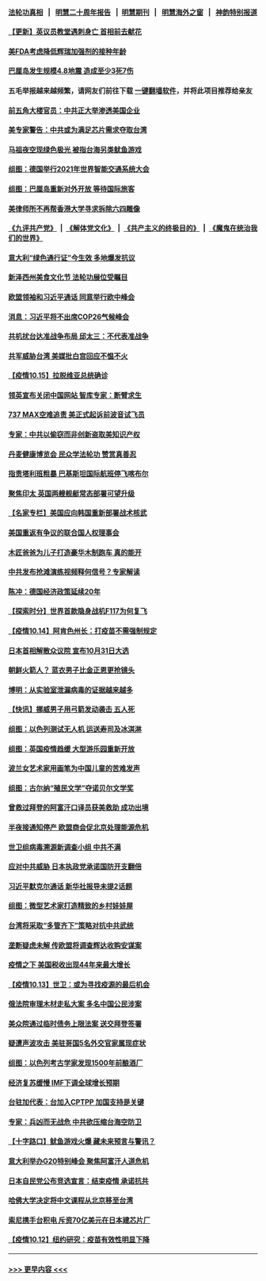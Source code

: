 #### [法轮功真相](https://github.com/gfw-breaker/truth/blob/master/README.md?t=0) &nbsp;&nbsp;|&nbsp;&nbsp; [明慧二十周年报告](https://github.com/gfw-breaker/mh-reports/blob/master/README.md?t=0) &nbsp;&nbsp;|&nbsp;&nbsp;[明慧期刊](https://github.com/gfw-breaker/mh-qikan) &nbsp;&nbsp;|&nbsp;&nbsp; [明慧海外之窗](https://github.com/gfw-breaker/mh-news/blob/master/README.md?t=0) &nbsp;&nbsp;|&nbsp;&nbsp; [神韵特别报道](https://github.com/gfw-breaker/mh-news/blob/master/shenyun.md?t=0)
#### [【更新】英议员教堂遇刺身亡 首相前去献花](../pages/nsc418/n13307288.md?t=10162201) 
#### [美FDA考虑降低辉瑞加强剂的接种年龄](../pages/nsc418/n13308552.md?t=10162201) 
#### [巴厘岛发生规模4.8地震 造成至少3死7伤](../pages/nsc418/n13308492.md?t=10162201) 
#### 五毛举报越来越频繁，请网友们前往下载 [一键翻墙软件](https://github.com/gfw-breaker/ssr-accounts)，并将此项目推荐给亲友
#### [前五角大楼官员：中共正大举渗透美国企业](../pages/nsc418/n13308274.md?t=10162201) 
#### [美专家警告：中共或为满足芯片需求夺取台湾](../pages/nsc418/n13308021.md?t=10162201) 
#### [马祖夜空现绿色极光 被指台海另类鱿鱼游戏](../pages/nsc418/n13307705.md?t=10162201) 
#### [组图：德国举行2021年世界智能交通系统大会](../pages/nsc418/n13306647.md?t=10162201) 
#### [组图：巴厘岛重新对外开放 等待国际旅客](../pages/nsc418/n13306431.md?t=10162201) 
#### [美律师所不再帮香港大学寻求拆除六四雕像](../pages/nsc418/n13307690.md?t=10162201) 
#### [《九评共产党》](https://github.com/begood0513/9ping.md/blob/master/README.md) &nbsp;|&nbsp; [《解体党文化》](../../../../jtdwh.md/blob/master/README.md)  &nbsp;|&nbsp; [《共产主义的终极目的》](../../../../gczydzjmd.md/blob/master/README.md) &nbsp;|&nbsp; [《魔鬼在统治我们的世界》](../../../../mgztzwmdsj.md/blob/master/README.md) 
#### [意大利“绿色通行证”今生效 多地爆发抗议](../pages/nsc418/n13307608.md?t=10162201) 
#### [新泽西州美食文化节 法轮功展位受瞩目](../pages/nsc418/n13306613.md?t=10162201) 
#### [欧盟领袖和习近平通话 同意举行欧中峰会](../pages/nsc418/n13307157.md?t=10162201) 
#### [消息：习近平将不出席COP26气候峰会](../pages/nsc418/n13307076.md?t=10162201) 
#### [共机扰台达准战争布局 邱太三：不代表准战争](../pages/nsc418/n13306727.md?t=10162201) 
#### [共军威胁台湾 美媒批白宫回应不愠不火](../pages/nsc418/n13306712.md?t=10162201) 
#### [【疫情10.15】拉脱维亚总统确诊](../pages/nsc418/n13306472.md?t=10162201) 
#### [领英宣布关闭中国网站 智库专家：断臂求生](../pages/nsc418/n13305945.md?t=10162201) 
#### [737 MAX空难追责 美正式起诉前波音试飞员](../pages/nsc418/n13305644.md?t=10162201) 
#### [专家：中共以偷窃而非创新盗取美知识产权](../pages/nsc418/n13305449.md?t=10162201) 
#### [丹麦健康博览会 民众学法轮功 赞赏真善忍](../pages/nsc418/n13304886.md?t=10162201) 
#### [指责塔利班粗暴 巴基斯坦国际航班停飞喀布尔](../pages/nsc418/n13304943.md?t=10162201) 
#### [聚焦印太 英国两艘舰艇常态部署可望升级](../pages/nsc418/n13305146.md?t=10162201) 
#### [【名家专栏】美国应向韩国重新部署战术核武](../pages/nsc418/n13304182.md?t=10162201) 
#### [美国重返有争议的联合国人权理事会](../pages/nsc418/n13304814.md?t=10162201) 
#### [木匠爸爸为儿子打造豪华木制跑车 真的能开](../pages/nsc418/n13303738.md?t=10162201) 
#### [中共发布抢滩演练视频释何信号？专家解读](../pages/nsc418/n13303896.md?t=10162201) 
#### [陈冲：德国经济政策延续20年](../pages/nsc418/n13304289.md?t=10162201) 
#### [【探索时分】世界首款隐身战机F117为何复飞](../pages/nsc418/n13302558.md?t=10162201) 
#### [【疫情10.14】阿肯色州长：打疫苗不需强制规定](../pages/nsc418/n13303980.md?t=10162201) 
#### [日本首相解散众议院 宣布10月31日大选](../pages/nsc418/n13303707.md?t=10162201) 
#### [朝鲜火箭人？ 蓝衣男子比金正恩更抢镜头](../pages/nsc418/n13303596.md?t=10162201) 
#### [博明：从实验室泄漏病毒的证据越来越多](../pages/nsc418/n13303245.md?t=10162201) 
#### [【快讯】挪威男子用弓箭发动袭击 五人死](../pages/nsc418/n13302644.md?t=10162201) 
#### [组图：以色列测试无人机 运送寿司及冰淇淋](../pages/nsc418/n13301731.md?t=10162201) 
#### [组图：英国疫情趋缓 大型游乐园重新开放](../pages/nsc418/n13301439.md?t=10162201) 
#### [波兰女艺术家用画笔为中国儿童的苦难发声](../pages/nsc418/n13301836.md?t=10162201) 
#### [组图：古尔纳“殖民文学”夺诺贝尔文学奖](../pages/nsc418/n13290628.md?t=10162201) 
#### [曾救过拜登的阿富汗口译员获美救助 成功出境](../pages/nsc418/n13302396.md?t=10162201) 
#### [半夜接通知停产 欧盟商会促北京处理能源危机](../pages/nsc418/n13302433.md?t=10162201) 
#### [世卫组病毒溯源新调查小组 中共不满](../pages/nsc418/n13302420.md?t=10162201) 
#### [应对中共威胁 日本执政党承诺国防开支翻倍](../pages/nsc418/n13302227.md?t=10162201) 
#### [习近平默克尔通话 新华社报导未提2话题](../pages/nsc418/n13302150.md?t=10162201) 
#### [组图：微型艺术家打造精致的乡村娃娃屋](../pages/nsc418/n13301237.md?t=10162201) 
#### [台湾将采取“多管齐下”策略对抗中共武统](../pages/nsc418/n13301946.md?t=10162201) 
#### [垄断疑虑未解 传欧盟将调查辉达收购安谋案](../pages/nsc418/n13301804.md?t=10162201) 
#### [疫情之下 美国税收出现44年来最大增长](../pages/nsc418/n13301423.md?t=10162201) 
#### [【疫情10.13】世卫：或为寻找疫源的最后机会](../pages/nsc418/n13301188.md?t=10162201) 
#### [俄法院审理木材走私大案 多名中国公民涉案](../pages/nsc418/n13300650.md?t=10162201) 
#### [美众院通过临时债务上限法案 送交拜登签署](../pages/nsc418/n13300776.md?t=10162201) 
#### [疑遭声波攻击 美驻哥国5名外交官家属现症状](../pages/nsc418/n13300424.md?t=10162201) 
#### [组图：以色列考古学家发现1500年前酿酒厂](../pages/nsc418/n13299060.md?t=10162201) 
#### [经济复苏缓慢 IMF下调全球增长预期](../pages/nsc418/n13299642.md?t=10162201) 
#### [台驻加代表：台加入CPTPP 加国支持是关键](../pages/nsc418/n13299901.md?t=10162201) 
#### [专家：兵凶而无战危 中共欲压缩台海空防卫](../pages/nsc418/n13299231.md?t=10162201) 
#### [【十字路口】鱿鱼游戏火爆 藏未来预言与警讯？](../pages/nsc418/n13299178.md?t=10162201) 
#### [意大利举办G20特别峰会 聚焦阿富汗人道危机](../pages/nsc418/n13299461.md?t=10162201) 
#### [日本自民党公布竞选宣言：结束疫情 承诺抗共](../pages/nsc418/n13299320.md?t=10162201) 
#### [哈佛大学决定将中文课程从北京移至台湾](../pages/nsc418/n13298950.md?t=10162201) 
#### [索尼携手台积电 斥资70亿美元在日本建芯片厂](../pages/nsc418/n13298785.md?t=10162201) 
#### [【疫情10.12】纽约研究：疫苗有效性明显下降](../pages/nsc418/n13298576.md?t=10162201) 

----
#### [ >>> 更早内容 <<< ](../indexes/nsc418-earlier.md)
